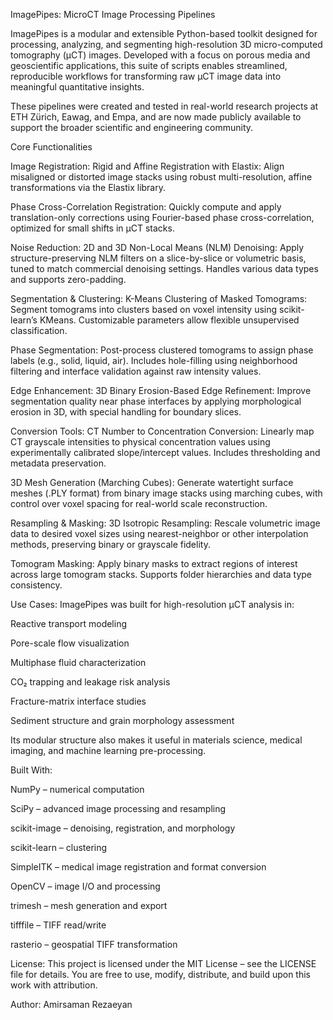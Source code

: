 ImagePipes: MicroCT Image Processing Pipelines

ImagePipes is a modular and extensible Python-based toolkit designed for processing, analyzing, and segmenting high-resolution 3D micro-computed tomography (µCT) images. Developed with a focus on porous media and geoscientific applications, this suite of scripts enables streamlined, reproducible workflows for transforming raw µCT image data into meaningful quantitative insights.

These pipelines were created and tested in real-world research projects at ETH Zürich, Eawag, and Empa, and are now made publicly available to support the broader scientific and engineering community.

Core Functionalities

Image Registration: 
Rigid and Affine Registration with Elastix:
Align misaligned or distorted image stacks using robust multi-resolution, affine transformations via the Elastix library.

Phase Cross-Correlation Registration:
Quickly compute and apply translation-only corrections using Fourier-based phase cross-correlation, optimized for small shifts in µCT stacks.

Noise Reduction:
2D and 3D Non-Local Means (NLM) Denoising:
Apply structure-preserving NLM filters on a slice-by-slice or volumetric basis, tuned to match commercial denoising settings. Handles various data types and supports zero-padding.

Segmentation & Clustering:
K-Means Clustering of Masked Tomograms:
Segment tomograms into clusters based on voxel intensity using scikit-learn’s KMeans. Customizable parameters allow flexible unsupervised classification.

Phase Segmentation:
Post-process clustered tomograms to assign phase labels (e.g., solid, liquid, air). Includes hole-filling using neighborhood filtering and interface validation against raw intensity values.

Edge Enhancement:
3D Binary Erosion-Based Edge Refinement:
Improve segmentation quality near phase interfaces by applying morphological erosion in 3D, with special handling for boundary slices.

Conversion Tools:
CT Number to Concentration Conversion:
Linearly map CT grayscale intensities to physical concentration values using experimentally calibrated slope/intercept values. Includes thresholding and metadata preservation.

3D Mesh Generation (Marching Cubes):
Generate watertight surface meshes (.PLY format) from binary image stacks using marching cubes, with control over voxel spacing for real-world scale reconstruction.

Resampling & Masking:
3D Isotropic Resampling:
Rescale volumetric image data to desired voxel sizes using nearest-neighbor or other interpolation methods, preserving binary or grayscale fidelity.

Tomogram Masking:
Apply binary masks to extract regions of interest across large tomogram stacks. Supports folder hierarchies and data type consistency.

Use Cases:
ImagePipes was built for high-resolution µCT analysis in:

Reactive transport modeling

Pore-scale flow visualization

Multiphase fluid characterization

CO₂ trapping and leakage risk analysis

Fracture-matrix interface studies

Sediment structure and grain morphology assessment

Its modular structure also makes it useful in materials science, medical imaging, and machine learning pre-processing.

Built With:

NumPy – numerical computation

SciPy – advanced image processing and resampling

scikit-image – denoising, registration, and morphology

scikit-learn – clustering

SimpleITK – medical image registration and format conversion

OpenCV – image I/O and processing

trimesh – mesh generation and export

tifffile – TIFF read/write

rasterio – geospatial TIFF transformation

License:
This project is licensed under the MIT License – see the LICENSE file for details.
You are free to use, modify, distribute, and build upon this work with attribution.

Author:
Amirsaman Rezaeyan
